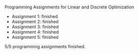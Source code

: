 <p>Programming Assignments for Linear and Discrete Optimization</p>

<ul>
<li> Assignment 1: finished </li>
<li> Assignment 2: finished </li>
<li> Assignment 3: finished </li>
<li> Assignment 4: finished </li>
<li> Assignment 5: finished </li>
</ul>

5/5 programming assignments finished.
